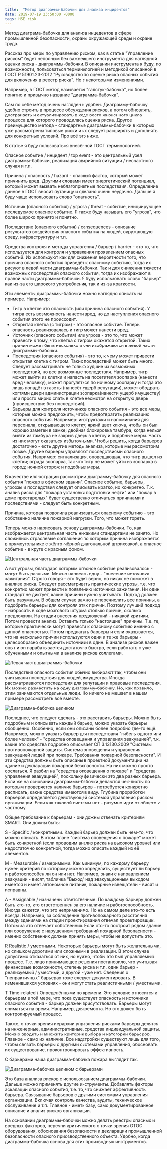 ```yaml
---
title:  "Метод диаграммы-бабочки для анализа инцидентов"
date: 2019-07-19 23:50:00 -0000
tags: HSE risk
---
```


Метод диаграма-бабочка для анализа инцедентов в сфере промышленной безопасности, охраны окружающей среды и охране труда.

Рассказ про меры по управлению риском, как в статье "Управление риском" будет неполным без важнейшего инструмента для наглядной оценки риска - диаграммы-бабочки. В описании инструмента я буду, по возможности, пользоваться терминологией и методикой описанной в ГОСТ Р 51901.23-2012 "Руководство по оценке риска опасных событий для включения в реестр риска". Но с некоторыми изменениями.

Например, в ГОСТ метод называется "галстук-бабочка", но более понятно и привычно название "диаграмма-бабочка". 

Сам по себе метод очень нагляден и удобен. Диаграмму-бабочку удобно строить в процессе обсуждения рисков, а потом обновлять, достраивать и актуализировать в ходе всего жизненного цикла процесса для которого проводилась оценка риска. Другое преимущество метода - стандартные диаграммы-бабочки в которых уже рассмотрены типовые риски и их следует расширять и дополнять для конкретных условий. Про всё это ниже.

В статье я буду пользоваться внесённой ГОСТ терминологией.

Опасное событие / инцидент / top event - это центральный узел диаграммы-бабочки, реализация аварийной ситуации / несчастного случая и т.п.

Причина / опасность / hazard - опасный фактор, который может причинить вред. Другими словами имеет энергетический потенциал, который может вызвать неблагоприятные последстваия. Определение данное в ГОСТ вносит путаницу и сделано очень неудачно. Дальше я буду чаще использовать слово "опасность".

Источник (опасного события) / угроза / threat -  событие, инициирующее исследуемое опасное событие. Я также буду называть его "угроза", что более широко принято и понятно.

Последствие (опасного события) / consequences - описание результатов воздействия опасного события на людей, окружающую среду, инфраструктуру и т.п.

Средства контроля и методы управления / барьер / barrier - это то, что используется для контроля и управления проявлением опасных событий. Их используют как для снижения вероятности того, что причина опасного события приведёт к опасному событию, тогда их рисуют в левой части диаграммы-бабочки. Так и для снижения тяжести возможных последствий опасного события, тогда их изображают в правой части диаграммы-бабочки. Я буду использовать слово "барьер" как из-за его широкого употребления, так и из-за краткости. 

Эти элементы диаграммы-бабочки можно наглядно описать на примере. Например:

- Тигр в клетке это опасность (или причина опасного события). У тигра есть возможность нанести вред, но до наступления опасного события этого не происходит.
- Открытая клетка (с тигром) - это опасное событие. Теперь опасность реализовалась и тигр может нанести вред.
- Источник (опасного события) или угроза - это то, что может привести к тому, что клетка с тигром окажется открытой. Таких причин может быть несколько и они изображаются в левой части диаграммы-бабочки.
- Последствия (опасного события) - это то, к чему может привести открытая клетка с тигром. Таких последствий может быть много. Следует рассматривать не только худшие из возможных последствий, но все возможные последствия. Например, тигр может выйти из клетки и напасть на посетителя зоопарка (нанести вред человеку), может прогуляться по ночному зоопарку и тогда это лишь попадёт в газеты (нанесёт ущерб репутации), может ободрать когтями двери администрации зоопарка(нанести ущерб имуществу) или просто мирно спать в клетке несмотря на открытую дверь (происшествие без последствий). 
- Барьеры для контроля источников опасного события - это все меры, которые можно предложить, чтобы предотвратить реализацию опасного события. Например: инструктажи и напоминания для персонала, открывающего клетку; яркий цвет ключа, чтобы он был хорошо заметен в замке; двойная блокировка тамбура, когда нельзя выйти из тамбура не закрыв дверь в клетку и подобные меры. Часть из них могут оказаться избыточными. Чтобы решить, когда барьеров достаточно - есть другие методы анализа, которые мы рассмотрим позже. Другие барьеры управляют последствиями опасного события. Например: сигнализация, оповещающая, что тигр вышел из клетки; ограда зоопарка, так что тигр не может уйти из зоопарка в город; ночной сторож и подобные меры.

В качестве иллюстрации рассмотрим диаграмму-бабочку для опасного события "пожар в офисном здании". Опасное событие, барьеры, угроззы и последствия следует описывать кратко, но конкретно. Т.к. анализ риска для "пожара установки подготовки нефти" или "пожар в доме престарелых" будет существенно отличаться причинами и последствиями - следует быть конкретным. 

Причина, которая позволила реализоваться опасному событию - это собственно наличие пожарной нагрузки. Того, что может гореть. 

Теперь можно нарисовать основу диаграммы-бабочки. То, как изображается центральная часть никакими стандартами не занято. Но сложились отраслевые соглашения по которым причина изображается в прямоугольнике с жёлто-чёрной диагональной штриховкой, а опасное событие - в круге с красным фоном.

![Центральная часть диаграммы-бабочки](http://2nature.me/files/bowtie-base.png)

А вот угрозы, благодаря которым опасное событие реализовалось - могут быть разными. Можно написать одну - "внесение источника зажигания". Строго говоря - это будет верно, но никак не поможет в анализе риска. Следует рассматривать практические угрозы, т.е. что конкретно может привести к появлению источника зажигания. Ни один стандарт не диктует, какие причины нужно учитывать. Подход должен быть разумным. В общем случае важно не перечислить все причины, а подобрать барьеры для контроля этих причин. Поэтому лучший подход - набросать в ходе мозгового штурма столько причин, сколько предложили. На стадии внесения предложений - никакой критики. Потом провести анализ. Оставить только "настоящие" причины. Т.е. те, которые практически могут привести к опасному событию именно с данной опасностью. Потом предлагать барьеры и если оказывается, что на несколько причин используются одни и те же барьеры - целесообразно объединить источники в один. В анализе рисков важен опыт и он нарабатывается достаточно быстро, если работать с уже обученными и опытными в анализе рисков коллегами.

![Левая часть диаграммы-бабочки](http://2nature.me/files/bowtie-threats.png)

Последствия опасного события обычно выбирают так, чтобы они учитывали последствия для людей, имущества. Иногда рассматриваются последствия для репутации и правовые последствия. Их можно разместить на одну диаграмму-бабочку. Но, как правило, этим занимаются отдельные люди. Но ничего не мешает в нашем примере рассмотреть всё вместе.

![Диаграмма-бабочка целиком](http://2nature.me/files/bowtie-threats-consequences.png)

Последнее, что следует сделать - это расставить барьеры. Можно быть подробным и описывать каждый барьер, можно указать барьеры обобщённо. Особенно, если они описаны более подробно где-то ещё. Например, можно указать барьер для последстваия "гибель одного или более человек" - "средства оповещения и управления эвакуацией", т.к. какие это средства подробно описывает СП 3.13130.2009 "Системы противопожарной защиты. Система оповещения и управления эвакуацией людей при пожаре. Требования пожарной безопасности". И эти средства должны быть описаны в проектной документации на здание и декларации пожарной безопасности. На них можно просто сослаться. Я разбил на "средства оповещения о пожаре" и "средства управления эвакуацией", поскольку физически это два разных барьера. Если же на основании диаграммы-бабочки делаются чек-листы по которым проверяется наличие барьеров - потребуется конкретно расписать, какие средства имеются в виду. Глубина проработки барьеров определяется действующей системой управления риском организации. Если как таковой системы нет - разумно идти от общего к частному.

Общее требование к барьерам - они дожны отвечать критериям SMART. Они дожны быть:

S - Specific / конкретными. Каждый барьер должен быть чем-то, что можно описать. В этом плане "система оповещения о пожаре" может быть конкретной (если проводим анализ риска на высоком уровне) или недостаточно конкретной, тогда можно описать каждый из её элементов. 

M - Measurable / измеримыми. Как минимум, по каждому барьеру нужен критерий по которому можно определить, существует ли барьер и работоспособен ли он или нет. Например, знаки с направлением эвакуации - висят, табличка "Выход" над эвакуационным выходом имеется и имеет автономное питание, пожарные извещатели - висят и исправны.

A - Assignable / назначены ответственные. По каждому барьеру должен быть кто-то, кто ответственнен за его наличие и работоспособность. Иногда кажется, что это неприменимо. Но на самом деле кто-то есть всегда. Например, за соблюдение противопожарного расстояния между зданиями на стадии проектирования отвечал проектировщик. Потом за это отвечает собственник. Если кто-то построит рядом здание или сооружение с нарушением требований пожарной безопасности - именно собственник должен принять меры, чтобы не допустить это.

R Realistic / уместными. Некоторые барьеры могут быть желательными, но слишком дорогими или сложными в реализации. В этом случае допустимо отказаться от них, но нужно, чтобы это был управляемый процесс. Т.е. лицо принимающее решения постановило, что учитывая финансовые возможности, степень риска и т.п. один барьер - реализуемый / уместный, а другой - уже нет. Сведения о "непрактичных" барьерах тоже следует документировать. В изменившихся условиях - они могут стать реалистичными / уместными.

T Time-related / Определёнными по времени. Это условие относится к барьерам в той мере, что пока существует опасность и источники опасного события - барьер должен присутствовать. Барьеры могут сниматься на время. Например, для ремонта. Но это дожен быть контролируемый процесс.

Также, с точки зрения иерархии управления рисками барьеры делятся на инженерные, административные, средства индивидуальной защиты. Можно вводить и множить критерии выбора и категории барьеров. Главное - само их наличие. Все надстройки существуют лишь для того, чтобы связать барьеры с другими системами управления, обосновать их существование, проконтролировать эффективность.

С барьерами наша диаграмма-бабочка пожара выглядит так.

![Диаграмма-бабочка целиком с барьерами](http://2nature.me/files/bowtie-with-barriers.png)

Это база анализа рисков с использованием диаграммы-бабочки. Дальше можно применять другие инструменты. Добавлять факторы эскалации опасного события, т.е. то, что снижает эффективность барьера. Связывание барьеров с другими системами управления организации. Включая контроль качества, аудиты, техническое обслуживание и т.п. Главное - иметь базу, само документированное описание и анализ рисков организации.

На основании диаграммы-бабочки можно делать реестры опасных и вредных факторов, перечни критического с точки зрения ОТОС оборудования, обоснования безопасности и декларации промышленной безопасности опасного приозводственного объекта. Удобно, когда диаграмма-бабочка основа для этих производных инструментов.